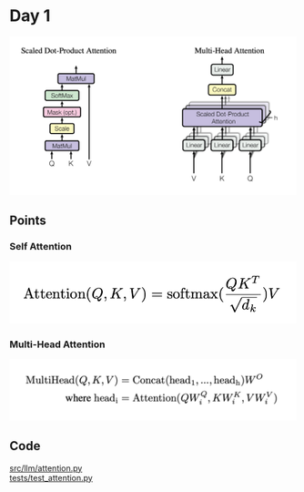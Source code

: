 # Day 1

![](../images/day1_1.png)

## Points

### Self Attention

![](../images/day1_2.png)


### Multi-Head Attention

![](../images/day1_3.png)


## Code

[src/llm/attention.py](../src/llm/attention.py)  
[tests/test_attention.py](../tests/test_attention.py)
